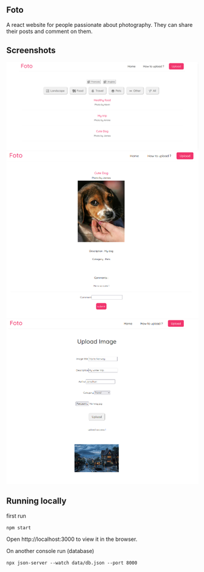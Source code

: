 ## Foto

A react website for people passionate about photography. They can share their posts and comment on them.

## Screenshots
![Home](assets/Home.PNG)
![Blog](assets/BlogDetail.PNG)
![Upload](assets/Upload.PNG)

## Running locally
first run 

    npm start

Open http://localhost:3000 to view it in the browser.



On another console run (database)

    npx json-server --watch data/db.json --port 8000


